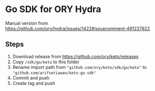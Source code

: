 
# Go SDK for ORY Hydra 

Manual version from https://github.com/ory/hydra/issues/1422#issuecomment-491237822

## Steps

1. Download release from https://github.com/ory/keto/releases
1. Copy `/sdk/go/keto` to this folder
1. Rename import path from `"github.com/ory/keto/sdk/go/keto"` to `"github.com/arifsetiawan/keto-go-sdk"`
1. Commit and push
1. Create tag and push


